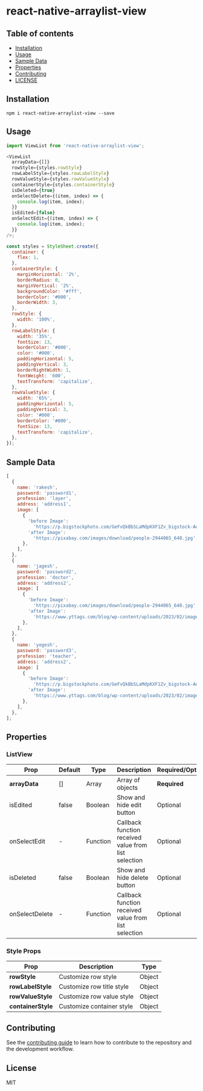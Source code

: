# react-native-arraylist-view

## Table of contents

- [Installation](#installation)
- [Usage](#usage)
- [Sample Data](#sample-data)
- [Properties](#properties)
- [Contributing](#contributing)
- [LICENSE](#license)

## Installation

```shell
npm i react-native-arraylist-view --save
```

## Usage

```js
import ViewList from 'react-native-arraylist-view';

<ViewList
  arrayData={[]}
  rowStyle={styles.rowStyle}
  rowLabelStyle={styles.rowLabelStyle}
  rowValueStyle={styles.rowValueStyle}
  containerStyle={styles.containerStyle}
  isDeleted={true}
  onSelectDelete={(item, index) => {
    console.log(item, index);
  }}
  isEdited={false}
  onSelectEdit={(item, index) => {
    console.log(item, index);
  }}
/>;

const styles = StyleSheet.create({
  container: {
    flex: 1,
  },
  containerStyle: {
    marginHorizontal: '2%',
    borderRadius: 0,
    marginVertical: '2%',
    backgroundColor: '#fff',
    borderColor: '#000',
    borderWidth: 3,
  },
  rowStyle: {
    width: '100%',
  },
  rowLabelStyle: {
    width: '35%',
    fontSize: 13,
    borderColor: '#000',
    color: '#000',
    paddingHorizontal: 5,
    paddingVertical: 3,
    borderRightWidth: 1,
    fontWeight: '600',
    textTransform: 'capitalize',
  },
  rowValueStyle: {
    width: '65%',
    paddingHorizontal: 5,
    paddingVertical: 3,
    color: '#000',
    borderColor: '#000',
    fontSize: 13,
    textTransform: 'capitalize',
  },
});
```

## Sample Data

```js
[
  {
    name: 'rakesh',
    password: 'password1',
    profession: 'layer',
    address: 'address1',
    image: [
      {
        'before Image':
          'https://p.bigstockphoto.com/GeFvQkBbSLaMdpKXF1Zv_bigstock-Aerial-View-Of-Blue-Lakes-And--227291596.jpg',
        'after Image':
          'https://pixabay.com/images/download/people-2944065_640.jpg',
      },
    ],
  },
  {
    name: 'jagesh',
    password: 'password2',
    profession: 'doctor',
    address: 'address2',
    image: [
      {
        'before Image':
          'https://pixabay.com/images/download/people-2944065_640.jpg',
        'after Image':
          'https://www.yttags.com/blog/wp-content/uploads/2023/02/image-urls-for-testing.webp',
      },
    ],
  },
  {
    name: 'yogesh',
    password: 'password3',
    profession: 'teacher',
    address: 'address2',
    image: [
      {
        'before Image':
          'https://p.bigstockphoto.com/GeFvQkBbSLaMdpKXF1Zv_bigstock-Aerial-View-Of-Blue-Lakes-And--227291596.jpg',
        'after Image':
          'https://www.yttags.com/blog/wp-content/uploads/2023/02/image-urls-for-testing.webp',
      },
    ],
  },
];
```

## Properties

### ListView

| Prop           | Default | Type     | Description                                          | Required/Optional |
| -------------- | ------- | -------- | ---------------------------------------------------- | ----------------- |
| **arrayData**  | []      | Array    | Array of objects                                     | **Required**      |
| isEdited       | false   | Boolean  | Show and hide edit button                            | Optional          |
| onSelectEdit   | -       | Function | Callback function received value from list selection | Optional          |
| isDeleted      | false   | Boolean  | Show and hide delete button                          | Optional          |
| onSelectDelete | -       | Function | Callback function received value from list selection | Optional          |

### Style Props

| Prop               | Description               | Type   |
| ------------------ | ------------------------- | ------ |
| **rowStyle**       | Customize row style       | Object |
| **rowLabelStyle**  | Customize row title style | Object |
| **rowValueStyle**  | Customize row value style | Object |
| **containerStyle** | Customize container style | Object |

## Contributing

See the [contributing guide](CONTRIBUTING.md) to learn how to contribute to the repository and the development workflow.

## License

MIT
